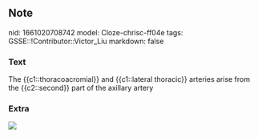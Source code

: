 ## Note
nid: 1661020708742
model: Cloze-chrisc-ff04e
tags: GSSE::!Contributor::Victor_Liu
markdown: false

### Text
The {{c1::thoracoacromial}} and {{c1::lateral thoracic}} arteries arise from the {{c2::second}} part of the axillary artery

### Extra
<img src="arm8.png">
